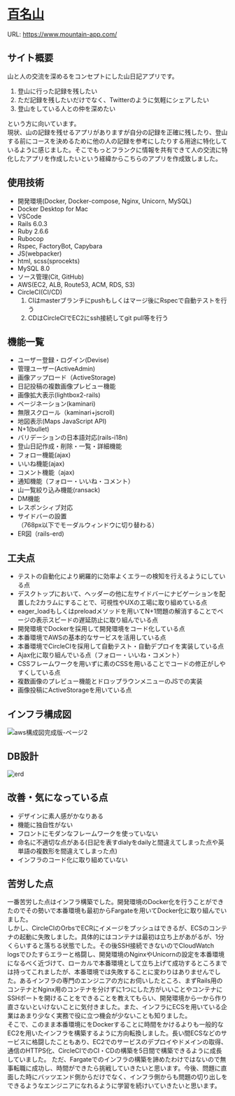 # [百名山](https://www.mountain-app.com/)  

URL: https://www.mountain-app.com/

## サイト概要

山と人の交流を深めるをコンセプトにした山日記アプリです。

1. 登山に行った記録を残したい
2. ただ記録を残したいだけでなく、Twitterのように気軽にシェアしたい
3. 登山をしている人との仲を深めたい

という方に向いています。  
現状、山の記録を残せるアプリがありますが自分の記録を正確に残したり、登山する前にコースを決めるために他の人の記録を参考にしたりする用途に特化しているように感じました。そこでもっとフランクに情報を共有できて人の交流に特化したアプリを作成したいという経緯からこちらのアプリを作成致しました。

## 使用技術

- 開発環境(Docker, Docker-compose, Nginx, Unicorn, MySQL)
- Docker Desktop for Mac
- VSCode
- Rails 6.0.3
- Ruby 2.6.6
- Rubocop
- Rspec, FactoryBot, Capybara
- JS(webpacker)
- html, scss(sprocekts)
- MySQL 8.0
- ソース管理(Cit, GitHub)
- AWS(EC2, ALB, Route53, ACM, RDS, S3)
- CircleCI(CI/CD)
  1. CIはmasterブランチにpushもしくはマージ後にRspecで自動テストを行う
  2. CDはCircleCIでEC2にssh接続してgit pull等を行う

## 機能一覧

- ユーザー登録・ログイン(Devise)
- 管理ユーザー(ActiveAdmin)
- 画像アップロード（ActiveStorage)
- 日記投稿の複数画像プレビュー機能
- 画像拡大表示(lightbox2-rails)
- ページネーション(kaminari)
- 無限スクロール（kaminari+jscroll)
- 地図表示(Maps JavaScript API)
- N+1(bullet)
- バリデーションの日本語対応(rails-i18n)
- 登山日記作成・削除・一覧・詳細機能
- フォロー機能(ajax)
- いいね機能(ajax)
- コメント機能（ajax)
- 通知機能（フォロー・いいね・コメント）
- 山一覧絞り込み機能(ransack)
- DM機能
- レスポンシィブ対応
- サイドバーの設置  
  （768px以下でモーダルウィンドウに切り替わる）
- ER図（rails-erd)

## 工夫点

- テストの自動化により網羅的に効率よくエラーの検知を行えるようにしている点
- デスクトップにおいて、ヘッダーの他に左サイドバーにナビゲーションを配置した2カラムにすることで、可視性やUXの工場に取り組めている点
- eager_loadもしくはpreloadメソッドを用いてN+1問題の解消することでページの表示スピードの遅延防止に取り組んでいる点
- 開発環境でDockerを採用して開発環境をコード化している点
- 本番環境でAWSの基本的なサービスを活用している点
- 本番環境でCircleCIを採用して自動テスト・自動デプロイを実装している点
- Ajax化に取り組んでいる点（フォロー・いいね・コメント）
- CSSフレームワークを用いずに素のCSSを用いることでコードの修正がしやすくしている点
- 複数画像のプレビュー機能とドロップラウンメニューのJSでの実装
- 画像投稿にActiveStorageを用いている点

## インフラ構成図

![aws構成図完成版-ページ2](https://user-images.githubusercontent.com/56217789/100398945-2771e200-3094-11eb-94f6-ccd4ad2edee7.jpg)

## DB設計

![erd](https://user-images.githubusercontent.com/56217789/100409917-7b8abf80-30b0-11eb-96fb-ad817a95980a.jpeg)


## 改善・気になっている点

- デザインに素人感がかなりある
- 機能に独自性がない
- フロントにモダンなフレームワークを使っていない
- 命名に不適切な点がある(日記を表すdialyをdailyと間違えてしまった点や英単語の複数形を間違えてしまった点)
- インフラのコード化に取り組めていない

## 苦労した点

一番苦労した点はインフラ構築でした。開発環境のDocker化を行うことができたのでその勢いで本番環境も最初からFargateを用いてDocker化に取り組んでいました。  
しかし、CircleCIのOrbsでECRにイメージをプッシュはできるが、ECSのコンテナの起動に失敗しました。具体的にはコンテナは最初は立ち上があがるが、1分くらいすると落ちる状態でした。その後SSH接続できないのでCloudWatch logsでひたすらエラーと格闘し、開発環境のNginxやUnicornの設定を本番環境になるべく近づけて、ローカルで本番環境として立ち上げて成功するところまでは持ってこれましたが、本番環境では失敗することに変わりはありませんでした。あるインフラの専門のエンジニアの方にお伺いしたところ、まずRails用のコンテナとNginx用のコンテナを分けずに1つにした方がいいことやコンテナにSSHポートを開けることをできることを教えてもらい、開発環境から一から作り直さないといけないことに気付きました。また、インフラにECSを用いている企業はあまり少なく実務で役に立つ機会が少ないことも知りました。  
そこで、このまま本番環境にをDockerすることに時間をかけるよりも一般的なEC2を用いたインフラを構築するように方向転換しました。長い間ECSなどのサービスに格闘したこともあり、EC2でのサービスのデプロイやドメインの取得、通信のHTTPS化、CircleCIでのCI・CDの構築を5日間で構築できるように成長していました。
ただ、Fargateでのインフラの構築を諦めたわけではないので無事転職に成功し、時間ができたら挑戦していきたいと思います。今後、問題に直面した時にバッツエンド側からだけでなく、インフラ側からも問題の切り出しをできるようなエンジニアになれるように学習を続けいていきたいと思います。